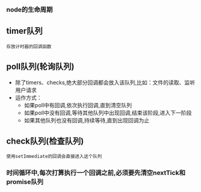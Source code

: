 ### node的生命周期

## timer队列
    存放计时器的回调函数

## poll队列(轮询队列)
* 除了timers、checks,绝大部分回调都会放入该队列,比如：文件的读取、监听用户请求
* 运作方式：
  * 如果poll中有回调,依次执行回调,直到清空队列
  * 如果poll中没有回调,等待其他队列中出现回调,结束该阶段,进入下一阶段
  * 如果其他队列也没有回调,持续等待,直到出现回调为止

## check队列(检查队列)
    使用setImmediate的回调会直接进入这个队列

### 时间循环中,每次打算执行一个回调之前,必须要先清空nextTick和promise队列
